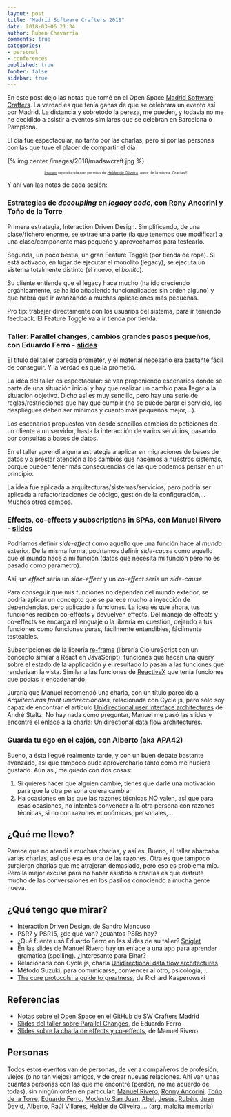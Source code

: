 ```yaml
---
layout: post
title: "Madrid Software Crafters 2018"
date: 2018-03-06 21:34
author: Ruben Chavarria
comments: true
categories: 
- personal
- conferences
published: true
footer: false
sidebar: true
---
```


En este post dejo las notas que tomé en el Open Space [Madrid Software Crafters](http://madswcraft.com/). La verdad es que tenía ganas de que se celebrara un evento así por Madrid. La distancia y sobretodo la pereza, me pueden, y todavía no me he decidido a asistir a eventos similares que se celebran en Barcelona o Pamplona.

El día fue espectacular, no tanto por las charlas, pero sí por las personas con las que tuve el placer de compartir el día

{% img center /images/2018/madswcraft.jpg %}

<div style="text-align: center">
  <span style="font-size: 60%">
    <a href="https://twitter.com/madswcraft/status/967447494526488576">Imagen</a> reproducida con permiso de <a href="https://twitter.com/HelderDOliveira">Helder de Oliveira</a>, autor de la misma. Gracias!!
  </span>
</div>

<!-- more -->

Y ahí van las notas de cada sesión:

### Estrategias de *decoupling* en *legacy code*, con Rony Ancorini y Toño de la Torre

Primera estrategia, Interaction Driven Design. Simplificando, de una clase/fichero enorme, se extrae una parte (la que tenemos que modificar) a una clase/componente más pequeño y aprovechamos para testearlo.

Segunda, un poco bestia, un gran Feature Toggle (por tienda de ropa). Si está activado, en lugar de ejecutar el monolito (legacy), se ejecuta un sistema totalmente distinto (el nuevo, el *bonito*).

Su cliente entiende que el legacy hace mucho (ha ido creciendo orgánicamente, se ha ido añadiendo funcionalidades sin orden alguno) y que habrá que ir avanzando a muchas aplicaciones más pequeñas.

Pro tip: trabajar directamente con los usuarios del sistema, para ir teniendo feedback. El Feature Toggle va a ir tienda por tienda.

### Taller: Parallel changes, cambios grandes pasos pequeños, con Eduardo Ferro - [slides](http://www.eferro.net/2018/02/slides-taller-parallel-changes-software.html)

El título del taller parecía prometer, y el material necesario era bastante fácil de conseguir. Y la verdad es que la prometió.

La idea del taller es espectacular: se van proponiendo escenarios donde se parte de una situación inicial y hay que realizar un cambio para llegar a la situación objetivo. Dicho así es muy sencillo, pero hay una serie de reglas/restricciones que hay que cumplir (no se puede parar el servicio, los despliegues deben ser mínimos y cuanto más pequeños mejor,...).

Los escenarios propuestos van desde sencillos cambios de peticiones de un cliente a un servidor, hasta la interacción de varios servicios, pasando por consultas a bases de datos.

En el taller aprendí alguna estrategia a aplicar en migraciones de bases de datos y a prestar atención a los cambios que hacemos a nuestros sistemas, porque pueden tener más consecuencias de las que podemos pensar en un principio.


La idea fue aplicada a arquitecturas/sistemas/servicios, pero podría ser aplicada a refactorizaciones de código, gestión de la configuración,... Muchos otros campos.

### Effects, co-effects y subscriptions in SPAs, con Manuel Rivero - [slides](https://drive.google.com/file/d/1VtVziPtOvI68AQiMcq5nq2YGO1YI_x4D/view)

Podríamos definir *side-effect* como aquello que una función hace al *mundo* exterior. De la misma forma, podríamos definir *side-cause* como aquello que el mundo hace a mi función (datos que necesita mi función pero no es pasado como parámetro).

Así, un *effect* sería un *side-effect* y un *co-effect* sería un *side-cause*.

Para conseguir que mis funciones no dependan del mundo exterior, se podría aplicar un concepto que se parece mucho a inyección de dependencias, pero aplicado a funciones. La idea es que ahora, tus funciones reciben co-effects y devuelven effects. Del manejo de effects y co-effects se encarga el lenguaje o la librería en cuestión, dejando a tus funciones como funciones puras, fácilmente entendibles, fácilmente testeables.

Subscripciones de la librería [re-frame](https://github.com/Day8/re-frame) (librería ClojureScript con un concepto similar a React en JavaScript): funciones que hacen una query sobre el estado de la applicación y el resultado lo pasan a las funciones que renderizan la vista. Similar a las funciones de [ReactiveX](/blog/2017/12/12/programacion-reactiva-javascript/) que tenía funciones que podías ir encadenando.

Juraría que Manuel recomendó una charla, con un título parecido a *Arquitecturas front unidireccionales*, relacionada con Cycle.js, pero sólo soy capaz de encontrar el artículo [Unidirectional user interface architectures](https://staltz.com/unidirectional-user-interface-architectures.html) de André Staltz. No hay nada como preguntar, Manuel me pasó las slides y encontré el enlace a la charla: [Unidirectional data flow architectures](https://vimeo.com/168652278).

### Guarda tu ego en el cajón, con Alberto (aka APA42)

Bueno, a ésta llegué realmente tarde, y con un buen debate bastante avanzado, así que tampoco pude aprovercharlo tanto como me hubiera gustado. Aún así, me quedo con dos cosas:

1. Si quieres hacer que alguien cambie, tienes que darle una motivación para que la otra persona quiera cambiar
2. Ha ocasiones en las que las razones técnicas NO valen, así que para esas ocasiones, no intentes convencer a la otra persona con razones técnicas, si no con razones económicas, personales,...

## ¿Qué me llevo?

Parece que no atendí a muchas charlas, y así es. Bueno, el taller abarcaba varias charlas, así que esa es una de las razones. Otra es que tampoco surgieron charlas que me atrajeran demasiado, pero eso es problema mío. Pero la mejor excusa para no haber asistido a charlas es que disfruté mucho de las conversaiones en los pasillos conociendo a mucha gente nueva.

## ¿Qué tengo que mirar?

- Interaction Driven Design, de Sandro Mancuso
- PSR7 y PSR15, ¿de qué van? ¿cuántos PSRs hay?
- ¿Qué fuente usó Eduardo Ferro en las slides de su taller? [Sniglet](https://fonts.google.com/specimen/Sniglet)
- En las slides de Manuel Rivero hay un enlace a una app para aprender gramática (spelling). ¿Interesante para Einar?
- Relacionada con Cycle.js, charla [Unidirectional data flow architectures](https://vimeo.com/168652278)
- Método Suzuki, para comunicarse, convencer al otro, psicología,...
- [The core protocols: a guide to greatness](https://www.amazon.es/Core-Protocols-Guide-Greatness/dp/0692381082), de Richard Kasperowski

## Referencias

- [Notas sobre el Open Space](https://github.com/SoftwareCraftersMadrid/resumen-madswcraft18) en el GitHub de SW Crafters Madrid
- [Slides del taller sobre Parallel Changes](http://www.eferro.net/2018/02/slides-taller-parallel-changes-software.html), de Eduardo Ferro
- [Slides sobre la charla de effects y co-effects](https://drive.google.com/file/d/1VtVziPtOvI68AQiMcq5nq2YGO1YI_x4D/view), de Manuel Rivero

## Personas

Todos estos eventos van de personas, de ver a compañeros de profesión, viejos (o no tan viejos) amigos, y de crear nuevas relaciones. Ahí van unas cuantas personas con las que me encontré (perdón, no me acuerdo de todas), sin ningún orden en particular: [Manuel Rivero](https://twitter.com/trikitrok), [Ronny Ancorini](https://twitter.com/RonnyAncorini), [Toño de la Torre](https://twitter.com/adelatorrefoss), [Eduardo Ferro](https://twitter.com/eferro), [Modesto San Juan](https://twitter.com/msanjuan), [Abel](https://twitter.com/amisai), [Jesús](https://twitter.com/jeslopcru), [Rubén](https://twitter.com/rubendm23), [Juan David](https://twitter.com/juandvegarguez), [Alberto](https://twitter.com/APA42), [Raúl Villares](https://twitter.com/RaulVillaresBg), [Helder de Oliveira](https://twitter.com/HelderDOliveira),... (arg, maldita memoria)

